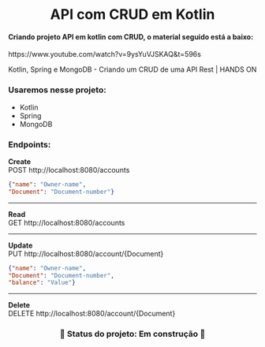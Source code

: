 <h1 align="center">API com CRUD em Kotlin</h1>
<h4>
    Criando projeto API em kotlin com CRUD, o material seguido está a baixo:
</h4>
<p>https://www.youtube.com/watch?v=9ysYuVJSKAQ&t=596s</p>
<p>Kotlin, Spring e MongoDB - Criando um CRUD de uma API Rest | HANDS ON</p>

<h3> Usaremos nesse projeto: </h3>

<!--ts-->
   * Kotlin
   * Spring
   * MongoDB
<!--te-->

<h3>Endpoints:</h3>
<strong>Create</strong><br>
POST http://localhost:8080/accounts

```json
{"name": "Owner-name",
"Document": "Document-number"}
```
<hr>
<strong>Read</strong><br>
GET http://localhost:8080/accounts
<hr>
<strong>Update</strong><br>
PUT http://localhost:8080/account/{Document}

```json
{"name": "Owner-name",
"Document": "Document-number",
"balance": "Value"}
```
<hr>
<strong>Delete</strong><br>
DELETE http://localhost:8080/account/{Document}

<h3 align="center"> 
	🚧  Status do projeto: Em construção  🚧
</h3>